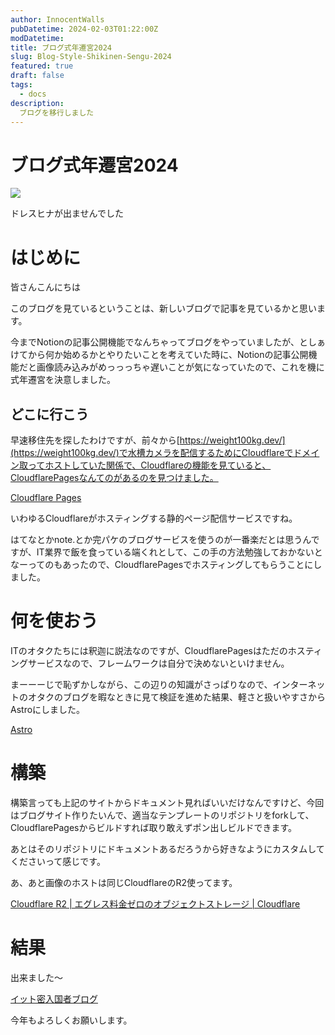 ```yaml
---
author: InnocentWalls
pubDatetime: 2024-02-03T01:22:00Z
modDatetime: 
title: ブログ式年遷宮2024
slug: Blog-Style-Shikinen-Sengu-2024
featured: true
draft: false
tags:
  - docs
description:
  ブログを移行しました
---
```


# ブログ式年遷宮2024

<img src="https://image.weight100kg.dev/blog2024/VRChat_2024-01-21_21-03-14.030_3840x2160_(Large).png">

ドレスヒナが出ませんでした

# はじめに

皆さんこんにちは

このブログを見ているということは、新しいブログで記事を見ているかと思います。

今までNotionの記事公開機能でなんちゃってブログをやっていましたが、としぁけてから何か始めるかとやりたいことを考えていた時に、Notionの記事公開機能だと画像読み込みがめっっっちゃ遅いことが気になっていたので、これを機に式年遷宮を決意しました。

## どこに行こう

早速移住先を探したわけですが、前々から[https://weight100kg.dev/](https://weight100kg.dev/)で水槽カメラを配信するためにCloudflareでドメイン取ってホストしていた関係で、Cloudflareの機能を見ていると、CloudflarePagesなんてのがあるのを見つけました。

[Cloudflare Pages](https://pages.cloudflare.com/)

いわゆるCloudflareがホスティングする静的ページ配信サービスですね。

はてなとかnote.とか完パケのブログサービスを使うのが一番楽だとは思うんですが、IT業界で飯を食っている端くれとして、この手の方法勉強しておかないとなーってのもあったので、CloudflarePagesでホスティングしてもらうことにしました。

# 何を使おう

ITのオタクたちには釈迦に説法なのですが、CloudflarePagesはただのホスティングサービスなので、フレームワークは自分で決めないといけません。

まーーーじで恥ずかしながら、この辺りの知識がさっぱりなので、インターネットのオタクのブログを暇なときに見て検証を進めた結果、軽さと扱いやすさからAstroにしました。

[Astro](https://astro.build/)

# 構築

構築言っても上記のサイトからドキュメント見ればいいだけなんですけど、今回はブログサイト作りたいんで、適当なテンプレートのリポジトリをforkして、CloudflarePagesからビルドすれば取り敢えずポン出しビルドできます。

あとはそのリポジトリにドキュメントあるだろうから好きなようにカスタムしてくださいって感じです。

あ、あと画像のホストは同じCloudflareのR2使ってます。

[Cloudflare R2 | エグレス料金ゼロのオブジェクトストレージ | Cloudflare](https://www.cloudflare.com/ja-jp/developer-platform/r2/)

# 結果

出来ました～

[イット密入国者ブログ](https://blog.weight100kg.dev/)

今年もよろしくお願いします。
